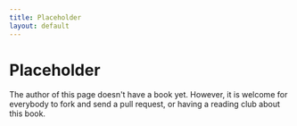 ```yaml
---
title: Placeholder
layout: default
---
```

Placeholder
===========

The author of this page doesn't have a book yet. However, it is welcome for everybody to fork and send a pull request, or having a reading club about this book.
